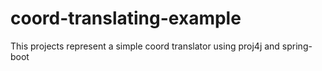 # coord-translating-example
This projects represent a simple coord translator using proj4j and spring-boot
